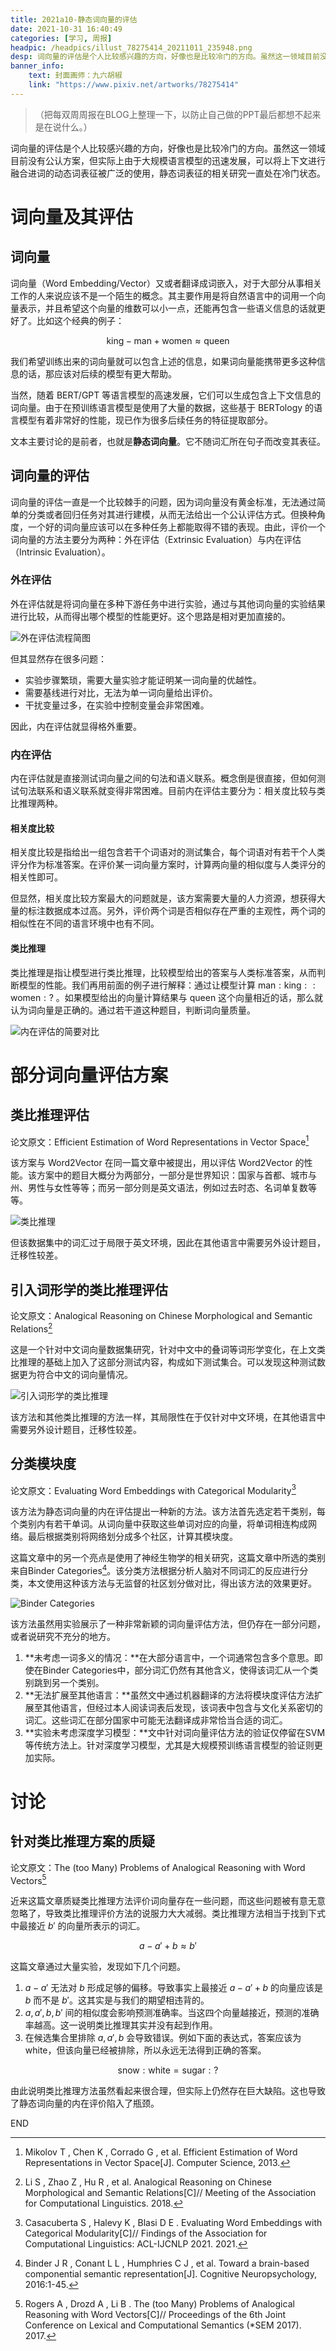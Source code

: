 ```yaml
---
title: 2021a10-静态词向量的评估
date: 2021-10-31 16:40:49
categories: [学习, 周报]
headpic: /headpics/illust_78275414_20211011_235948.png
desp: 词向量的评估是个人比较感兴趣的方向，好像也是比较冷门的方向。虽然这一领域目前没有公认方案，但实际上由于大规模语言模型的迅速发展，可以将上下文进行融合进词的动态词表征被广泛的使用，静态词表征的相关研究一直处在冷门状态。
banner_info: 
    text: 封面画师：九六胡椒
    link: "https://www.pixiv.net/artworks/78275414"
---
```


> （把每双周周报在BLOG上整理一下，以防止自己做的PPT最后都想不起来是在说什么。）

词向量的评估是个人比较感兴趣的方向，好像也是比较冷门的方向。虽然这一领域目前没有公认方案，但实际上由于大规模语言模型的迅速发展，可以将上下文进行融合进词的动态词表征被广泛的使用，静态词表征的相关研究一直处在冷门状态。

<!-- more -->

# 词向量及其评估

## 词向量

词向量（Word Embedding/Vector）又或者翻译成词嵌入，对于大部分从事相关工作的人来说应该不是一个陌生的概念。其主要作用是将自然语言中的词用一个向量表示，并且希望这个向量的维数可以小一点，还能再包含一些语义信息的话就更好了。比如这个经典的例子：

$$
\text{king} - \text{man} + \text{women} \approx \text{queen}
$$

我们希望训练出来的词向量就可以包含上述的信息，如果词向量能携带更多这种信息的话，那应该对后续的模型有更大帮助。

当然，随着 BERT/GPT 等语言模型的高速发展，它们可以生成包含上下文信息的词向量。由于在预训练语言模型是使用了大量的数据，这些基于 BERTology 的语言模型有着非常好的性能，现已作为很多后续任务的特征提取部分。

文本主要讨论的是前者，也就是**静态词向量**。它不随词汇所在句子而改变其表征。

## 词向量的评估

词向量的评估一直是一个比较棘手的问题，因为词向量没有黄金标准，无法通过简单的分类或者回归任务对其进行建模，从而无法给出一个公认评估方式。但换种角度，一个好的词向量应该可以在多种任务上都能取得不错的表现。由此，评价一个词向量的方法主要分为两种：外在评估（Extrinsic Evaluation）与内在评估（Intrinsic Evaluation）。

### 外在评估

外在评估就是将词向量在多种下游任务中进行实验，通过与其他词向量的实验结果进行比较，从而得出哪个模型的性能更好。这个思路是相对更加直接的。

![外在评估流程简图](./2021a10/exval.png)

但其显然存在很多问题：

- 实验步骤繁琐，需要大量实验才能证明某一词向量的优越性。
- 需要基线进行对比，无法为单一词向量给出评价。
- 干扰变量过多，在实验中控制变量会非常困难。

因此，内在评估就显得格外重要。

### 内在评估

内在评估就是直接测试词向量之间的句法和语义联系。概念倒是很直接，但如何测试句法联系和语义联系就变得非常困难。目前内在评估主要分为：相关度比较与类比推理两种。

#### 相关度比较

相关度比较是指给出一组包含若干个词语对的测试集合，每个词语对有若干个人类评分作为标准答案。在评价某一词向量方案时，计算两向量的相似度与人类评分的相关性即可。

但显然，相关度比较方案最大的问题就是，该方案需要大量的人力资源，想获得大量的标注数据成本过高。另外，评价两个词是否相似存在严重的主观性，两个词的相似性在不同的语言环境中也有不同。

#### 类比推理

类比推理是指让模型进行类比推理，比较模型给出的答案与人类标准答案，从而判断模型的性能。我们再用前面的例子进行解释：通过让模型计算 $\text{man}:\text{king}::\text{women}:?$ 。如果模型给出的向量计算结果与 $\text{queen}$ 这个向量相近的话，那么就认为词向量是正确的。通过若干道这种题目，判断词向量质量。

![内在评估的简要对比](./2021a10//inval.png)

# 部分词向量评估方案

## 类比推理评估

论文原文：Efficient Estimation of Word Representations in Vector Space[^1]

该方案与 Word2Vector 在同一篇文章中被提出，用以评估 Word2Vector 的性能。该方案中的题目大概分为两部分，一部分是世界知识：国家与首都、城市与州、男性与女性等等；而另一部分则是英文语法，例如过去时态、名词单复数等等。

![类比推理](./2021a10/ca.png)

但该数据集中的词汇过于局限于英文环境，因此在其他语言中需要另外设计题目，迁移性较差。

## 引入词形学的类比推理评估

论文原文：Analogical Reasoning on Chinese Morphological and Semantic Relations[^2]

这是一个针对中文词向量数据集研究，针对中文中的叠词等词形学变化，在上文类比推理的基础上加入了这部分测试内容，构成如下测试集合。可以发现这种测试数据更为符合中文的词向量情况。

![引入词形学的类比推理](./2021a10/ca8.png)

该方法和其他类比推理的方法一样，其局限性在于仅针对中文环境，在其他语言中需要另外设计题目，迁移性较差。

## 分类模块度

论文原文：Evaluating Word Embeddings with Categorical Modularity[^3]

该方法为静态词向量的内在评估提出一种新的方法。该方法首先选定若干类别，每个类别内有若干单词。从词向量中获取这些单词对应的向量，将单词相连构成网络。最后根据类别将网络划分成多个社区，计算其模块度。

这篇文章中的另一个亮点是使用了神经生物学的相关研究，这篇文章中所选的类别来自Binder Categories[^4]。该分类方法根据分析人脑对不同词汇的反应进行分类，本文使用这种该方法与无监督的社区划分做对比，得出该方法的效果更好。

![Binder Categories](./2021a10/binder_categories.png)

该方法虽然用实验展示了一种非常新颖的词向量评估方法，但仍存在一部分问题，或者说研究不充分的地方。

1. **未考虑一词多义的情况：**在大部分语言中，一个词通常包含多个意思。即使在Binder Categories中，部分词汇仍然有其他含义，使得该词汇从一个类别跳到另一个类别。
2. **无法扩展至其他语言：**虽然文中通过机器翻译的方法将模块度评估方法扩展至其他语言，但经过本人阅读词表后发现，该词表中包含与文化关系密切的词汇。这些词汇在部分国家中可能无法翻译成非常恰当合适的词汇。
3. **实验未考虑深度学习模型：**文中针对词向量评估方法的验证仅停留在SVM等传统方法上。针对深度学习模型，尤其是大规模预训练语言模型的验证则更加实际。

# 讨论

## 针对类比推理方案的质疑

论文原文：The (too Many) Problems of Analogical Reasoning with Word Vectors[^5]

近来这篇文章质疑类比推理方法评价词向量存在一些问题，而这些问题被有意无意忽略了，导致类比推理评价方法的说服力大大减弱。类比推理方法相当于找到下式中最接近 $b'$ 的向量所表示的词汇。

$$
a - a' + b \approx b'
$$

这篇文章通过大量实验，发现如下几个问题。

1. $a-a'$ 无法对 $b$ 形成足够的偏移。导致事实上最接近 $a - a' + b$ 的向量应该是 $b$ 而不是 $b'$。这其实是与我们的期望相违背的。
2. $a,a',b,b'$ 间的相似度会影响预测准确率。当这四个向量越接近，预测的准确率越高。这一说明类比推理其实并没有起到作用。
3. 在候选集合里排除 $a,a',b$ 会导致错误。例如下面的表达式，答案应该为$\text{white}$，但该向量已经被排除，所以永远无法得到正确的答案。

$$
\text{snow} : \text{white} = \text{sugar} : ?
$$

由此说明类比推理方法虽然看起来很合理，但实际上仍然存在巨大缺陷。这也导致了静态词向量的内在评价陷入了瓶颈。

END

[^1]: Mikolov T ,  Chen K ,  Corrado G , et al. Efficient Estimation of Word Representations in Vector Space[J]. Computer Science, 2013.
[^2]: Li S ,  Zhao Z ,  Hu R , et al. Analogical Reasoning on Chinese Morphological and Semantic Relations[C]// Meeting of the Association for Computational Linguistics. 2018.
[^3]: Casacuberta S ,  Halevy K ,  Blasi D E . Evaluating Word Embeddings with Categorical Modularity[C]// Findings of the Association for Computational Linguistics: ACL-IJCNLP 2021. 2021.
[^4]: Binder J R ,  Conant L L ,  Humphries C J , et al. Toward a brain-based componential semantic representation[J]. Cognitive Neuropsychology, 2016:1-45.
[^5]: Rogers A ,  Drozd A ,  Li B . The (too Many) Problems of Analogical Reasoning with Word Vectors[C]// Proceedings of the 6th Joint Conference on Lexical and Computational Semantics (*SEM 2017). 2017.
